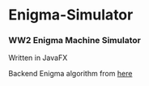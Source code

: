 # Enigma-Simulator
### WW2 Enigma Machine Simulator 

Written in JavaFX

Backend Enigma algorithm from [here](https://github.com/mikepound/enigma)

